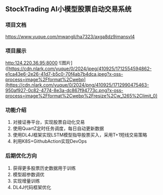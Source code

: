 ## StockTrading AI小模型股票自动交易系统

### 项目文档 
https://www.yuque.com/mwangli/ha7323/axga8dz9imansvl4
### 项目展示
[http:124.220.36.95:8000](http:124.220.36.95:8000)
![图片]([https://cdn.nlark.com/yuque/0/2024/jpeg/410925/1712554594862-e1ca43e6-2e26-41d7-b5c0-70f4ab7b4dca.jpeg?x-oss-process=image%2Fformat%2Cwebp](https://cdn.nlark.com/yuque/0/2024/png/410925/1712990475463-950af927-0c82-4774-8e3a-dc867f94773c.png?x-oss-process=image%2Fformat%2Cwebp%2Fresize%2Cw_1265%2Climit_0)

### 功能介绍

1. 对接证券平台，实现股票自动化交易
2. 使用QuartZ定时任务调度，每日自动更新数据
3. 使用DL4J框架实现LSTM模型指导股票买入，采用T+1短线交易策略
4. 利用K8S+GithubAction实现DevOps

### 后期优化方向
1. 获得更多股票历史数据用于训练
2. 模型超参数调优
3. 实现增量训练
4. DL4J代码框架优化
